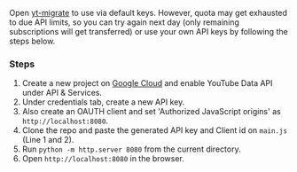 Open [yt-migrate](https://raj-khare.github.io/yt-migrate/) to use via default keys. However, quota may get exhausted to due API limits, so you can try again next day (only remaining subscriptions will get transferred) or use your own API keys by following the steps below.

### Steps

1. Create a new project on [Google Cloud](http://console.cloud.google.com) and enable YouTube Data API under API & Services.
2. Under credentials tab, create a new API key.
3. Also create an OAUTH client and set 'Authorized JavaScript origins' as `http://localhost:8080`.
4. Clone the repo and paste the generated API key and Client id on `main.js` (Line 1 and 2).
5. Run `python -m http.server 8080` from the current directory.
6. Open `http://localhost:8080` in the browser.
